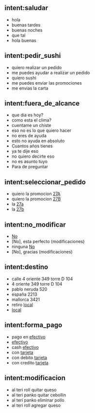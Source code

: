 ## intent:saludar
- hola
- buenas tardes
- buenas noches
- que tal
- hola buenas

## intent:pedir_sushi
- quiero realizar un pedido
- me puedes ayudar a realizar un pedido
- quiero sushi
- me puedes enviar las promociones
- me envias la carta

## intent:fuera_de_alcance
- que dia es hoy?
- como esta el clima?
- cuentame un chiste
- eso no es lo que quiero hacer
- no eres de ayuda
- esto no ayuda en absoluto
- Cuantos años tienes
- ya te dije eso
- no quiero decirte eso
- no es asunto tuyo
- Para de preguntar

## intent:seleccionar_pedido
- quiero la promocion [27A](promocion_elegida)
- quiero la promocion [27B](promocion_elegida)
- la [27a](promocion_elegida)
- la [27b](promocion_elegida)

## intent:no_modificar
- [No](modificaciones)
- [No], esta perfecto (modificaciones)
- ninguna [No](modificaciones)
- [No], gracias (modificaciones)

## intent:destino
- calle 4 oriente 349 torre D 104
- 4 oriente 349 torre D 104
- pablo neruda 520
- españa 2213
- mallorca 3421
- retiro [local](entrega_producto)
- [local](entrega_producto)

## intent:forma_pago
- pago en [efectivo](metodo_pago)
- [efectivo](metodo_pago)
- cash [efectivo](metodo_pago)
- con [tarjeta](metodo_pago)
- con debito [tarjeta](metodo_pago)
- con credito [tarjeta](metodo_pago)

## intent:modificacion
- al teri roll quitar queso
- al teri panko quitar cebollin
- al teri panko eliminar pollo
- al teri roll agregar queso
